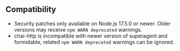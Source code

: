 ## Compatibility
- Security patches only available on Node.js 17.5.0 or newer. Older versions may receive `npm WARN deprecated` warnings.
- chai-http is incompatible with newer version of superagent and formidable, related `npm WARN deprecated` warnings can be ignored.
